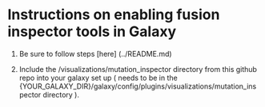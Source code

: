 # Instructions on enabling fusion inspector tools in Galaxy

1. Be sure to follow steps [here] (../README.md) 

2. Include the /visualizations/mutation_inspector directory from this github repo into your galaxy set up ( needs to be in the {YOUR_GALAXY_DIR}/galaxy/config/plugins/visualizations/mutation_inspector directory ).


